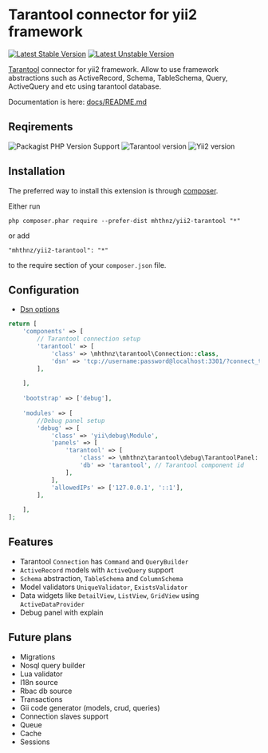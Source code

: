 Tarantool connector for yii2 framework
======================================
[![Latest Stable Version](http://poser.pugx.org/mhthnz/yii2-tarantool/v)](/mhthnz/yii2-tarantool/releases/latest)
[![Latest Unstable Version](http://poser.pugx.org/mhthnz/yii2-tarantool/v/unstable)](https://packagist.org/packages/mhthnz/yii2-tarantool)

[Tarantool](https://www.tarantool.io/en/doc/latest/) connector for yii2 framework. Allow to use framework abstractions such as ActiveRecord, Schema, TableSchema, Query, ActiveQuery and etc using tarantool database.

Documentation is here: [docs/README.md](docs/README.md)

Reqirements
------------

![Packagist PHP Version Support](https://img.shields.io/packagist/php-v/mhthnz/yii2-tarantool)
![Tarantool version](https://img.shields.io/badge/tarantool-%3E%3D%202.4.1-blue)
![Yii2 version](https://img.shields.io/badge/yii2-%3E%3D%202.0.14-blue)

Installation
------------

The preferred way to install this extension is through [composer](http://getcomposer.org/download/).

Either run

```
php composer.phar require --prefer-dist mhthnz/yii2-tarantool "*"
```

or add

```
"mhthnz/yii2-tarantool": "*"
```

to the require section of your `composer.json` file.

Configuration
------------
* [Dsn options](https://github.com/tarantool-php/client#dsn-string)
```php
return [
    'components' => [
        // Tarantool connection setup
        'tarantool' => [
            'class' => \mhthnz\tarantool\Connection::class,
            'dsn' => 'tcp://username:password@localhost:3301/?connect_timeout=5.0&max_retries=3',
        ],
        
    ],
    
    'bootstrap' => ['debug'],
    
    'modules' => [
        //Debug panel setup
        'debug' => [
            'class' => 'yii\debug\Module',
            'panels' => [
                'tarantool' => [
                    'class' => \mhthnz\tarantool\debug\TarantoolPanel::class,
                    'db' => 'tarantool', // Tarantool component id
                ],
            ],
            'allowedIPs' => ['127.0.0.1', '::1'],
        ],
        
    ],
];
```

Features
------------
* Tarantool `Connection` has `Command` and `QueryBuilder`
* `ActiveRecord` models with `ActiveQuery` support
* `Schema` abstraction, `TableSchema` and `ColumnSchema`
* Model validators `UniqueValidator`, `ExistsValidator`
* Data widgets like `DetailView`, `ListView`, `GridView` using `ActiveDataProvider`
* Debug panel with explain

Future plans
------------
* Migrations
* Nosql query builder
* Lua validator
* I18n source
* Rbac db source
* Transactions
* Gii code generator (models, crud, queries)
* Connection slaves support
* Queue
* Cache
* Sessions
